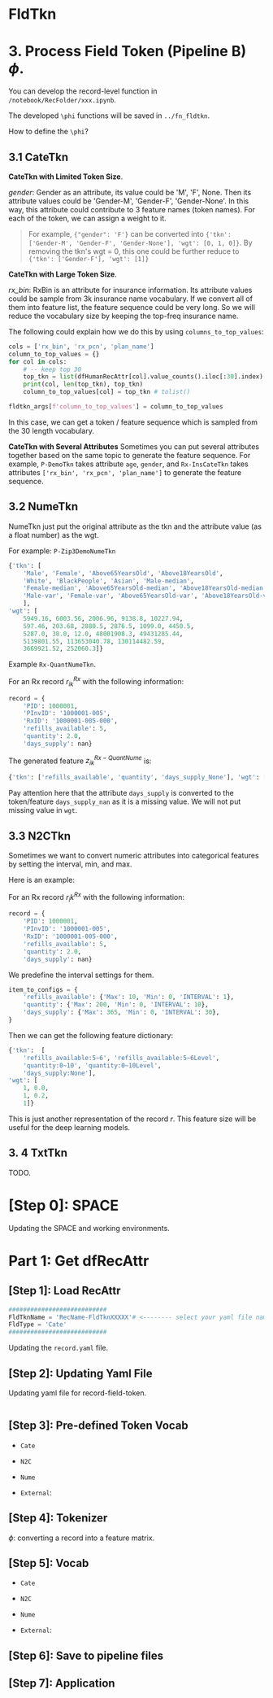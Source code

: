 # FldTkn


# 3. Process Field Token (Pipeline B) $\phi$. 

You can develop the record-level function in `/notebook/RecFolder/xxx.ipynb`.

The developed `\phi` functions will be saved in `../fn_fldtkn`.

How to define the `\phi`?


## 3.1 CateTkn

**CateTkn with Limited Token Size**.

*gender*: Gender as an attribute, its value could be 'M', 'F', None. Then its attribute values could be 'Gender-M', 'Gender-F', 'Gender-None'. In this way, this attribute could contribute to 3 feature names (token names). For each of the token, we can assign a weight to it. 
> For example, `{"gender": 'F'}` can be converted into `{'tkn': ['Gender-M', 'Gender-F', 'Gender-None'], 'wgt': [0, 1, 0]}`. By removing the tkn's wgt = 0, this one could be further reduce to `{'tkn': ['Gender-F'], 'wgt': [1]}`

**CateTkn with Large Token Size**.

*rx_bin*: RxBin is an attribute for insurance information. Its attribute values could be sample from 3k insurance name vocabulary. If we convert all of them into feature list, the feature sequence could be very long. So we will reduce the vocabulary size by keeping the top-freq insurance name. 

The following could explain how we do this by using `columns_to_top_values`:

```python
cols = ['rx_bin', 'rx_pcn', 'plan_name']
column_to_top_values = {}
for col in cols:
    # -- keep top 30 
    top_tkn = list(dfHumanRecAttr[col].value_counts().iloc[:30].index) 
    print(col, len(top_tkn), top_tkn)
    column_to_top_values[col] = top_tkn # tolist()

fldtkn_args[f'column_to_top_values'] = column_to_top_values
```

In this case, we can get a token / feature sequence which is sampled from the 30 length vocabulary. 

**CateTkn with Several Attributes**
Sometimes you can put several attributes together based on the same topic to generate the feature sequence. For example, `P-DemoTkn` takes attribute `age`, `gender`, and `Rx-InsCateTkn` takes attributes `['rx_bin', 'rx_pcn', 'plan_name']` to generate the feature sequence. 

## 3.2 NumeTkn

NumeTkn just put the original attribute as the tkn and the attribute value (as a float number) as the wgt. 

For example: `P-Zip3DemoNumeTkn`

```python
{'tkn': [
    'Male', 'Female', 'Above65YearsOld', 'Above18YearsOld', 
    'White', 'BlackPeople', 'Asian', 'Male-median', 
    'Female-median', 'Above65YearsOld-median', 'Above18YearsOld-median', 'White-median', 'BlackPeople-median', 'Asian-median', 
    'Male-var', 'Female-var', 'Above65YearsOld-var', 'Above18YearsOld-var', 'White-var', 'BlackPeople-var', 'Asian-var'
    ], 
'wgt': [
    5949.16, 6003.56, 2006.96, 9138.8, 10227.94, 
    597.46, 203.68, 2880.5, 2876.5, 1099.0, 4450.5, 
    5287.0, 38.0, 12.0, 48001908.3, 49431285.44, 
    5139801.55, 113653040.78, 130114482.59, 
    3669921.52, 252060.3]}
```

Example `Rx-QuantNumeTkn`.

For an Rx record $r_{ik}^{Rx}$ with the following information:
```python
record = {
    'PID': 1000001, 
    'PInvID': '1000001-005', 
    'RxID': '1000001-005-000', 
    'refills_available': 5, 
    'quantity': 2.0, 
    'days_supply': nan}
```

The generated feature $z_{ik}^{Rx-QuantNume}$ is:
```python
{'tkn': ['refills_available', 'quantity', 'days_supply_None'], 'wgt': [5.0, 2.0, 1]}
```

Pay attention here that the attribute `days_supply` is converted to the token/feature `days_supply_nan` as it is a missing value. We will not put missing value in `wgt`. 


## 3.3 N2CTkn

Sometimes we want to convert numeric attributes into categorical features by setting the interval, min, and max. 

Here is an example:

For an Rx record $r_ik^{Rx}$ with the following information:
```python
record = {
    'PID': 1000001, 
    'PInvID': '1000001-005', 
    'RxID': '1000001-005-000', 
    'refills_available': 5, 
    'quantity': 2.0, 
    'days_supply': nan}
```

We predefine the interval settings for them. 
```python
item_to_configs = {
    'refills_available': {'Max': 10, 'Min': 0, 'INTERVAL': 1}, 
    'quantity': {'Max': 200, 'Min': 0, 'INTERVAL': 10}, 
    'days_supply': {'Max': 365, 'Min': 0, 'INTERVAL': 30}, 
}
```

Then we can get the following feature dictionary:

```python
{'tkn':  [
    'refills_available:5~6', 'refills_available:5~6Level', 
    'quantity:0~10', 'quantity:0~10Level', 
    'days_supply:None'], 
'wgt': [
    1, 0.0, 
    1, 0.2, 
    1]}
```

This is just another representation of the record $r$. This feature size will be useful for the deep learning models. 


## 3. 4 TxtTkn

TODO. 




# [Step 0]: SPACE

Updating the SPACE and working environments. 

# Part 1: Get dfRecAttr

## [Step 1]: Load RecAttr

```python
###########################
FldTknName = 'RecName-FldTknXXXXX'# <-------- select your yaml file name
FldType = 'Cate'
###########################
```

Updating the `record.yaml` file. 


## [Step 2]: Updating Yaml File

Updating yaml file for record-field-token. 

```yaml
```


## [Step 3]: Pre-defined Token Vocab

* `Cate`

* `N2C`

* `Nume`

* `External`:


## [Step 4]: Tokenizer

$\phi$: converting a record into a feature matrix. 

## [Step 5]: Vocab


* `Cate`

* `N2C`

* `Nume`

* `External`:


## [Step 6]: Save to pipeline files

## [Step 7]: Application

